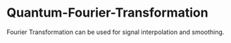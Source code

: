 # Quantum-Fourier-Transformation
Fourier Transformation can be used for signal interpolation and smoothing.
